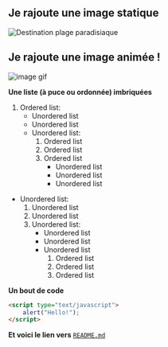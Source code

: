 ## Je rajoute une image statique
![Destination plage paradisiaque](https://www.voyageavecnous.fr/wp-content/uploads/2015/01/plage-paradisiaque-maldives.jpg)

## Je rajoute une image animée !  
![image gif](https://i.giphy.com/media/l4pTfx2qLszoacZRS/giphy.webp)



**Une liste (à puce ou ordonnée) imbriquées**
1. Ordered list:
    * Unordered list
    * Unordered list
    * Unordered list:
        1. Ordered list
        2. Ordered list
        3. Ordered list
            * Unordered list
            * Unordered list
            * Unordered list

* Unordered list:
    1. Unordered list
    2. Unordered list
    3. Unordered list:
        * Unordered list
        * Unordered list
        * Unordered list
            1. Ordered list
            2. Ordered list
            3. Ordered list

**Un bout de code**

```HTML
<script type="text/javascript">
    alert("Hello!");
</script>
```


**Et voici le lien vers** [`README.md`](README.md)
